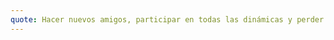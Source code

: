 ```yaml
---
quote: Hacer nuevos amigos, participar en todas las dinámicas y perder el miedo a intentarlo!
---
```

